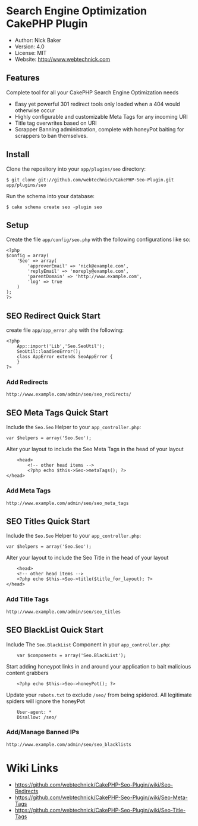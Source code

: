 # Search Engine Optimization CakePHP Plugin
* Author: Nick Baker
* Version: 4.0
* License: MIT
* Website: http://www.webtechnick.com

## Features

Complete tool for all your CakePHP Search Engine Optimization needs

* Easy yet powerful 301 redirect tools only loaded when a 404 would otherwise occur
* Highly configurable and customizable Meta Tags for any incoming URI
* Title tag overwrites based on URI
* Scrapper Banning administration, complete with honeyPot baiting for scrappers to ban themselves. 

## Install

Clone the repository into your `app/plugins/seo` directory:

	$ git clone git://github.com/webtechnick/CakePHP-Seo-Plugin.git app/plugins/seo

Run the schema into your database:

	$ cake schema create seo -plugin seo
	
## Setup

Create the file `app/config/seo.php` with the following configurations like so:

	<?php
	$config = array(
		'Seo' => array(
			'approverEmail' => 'nick@example.com',
			'replyEmail' => 'noreply@example.com',
			'parentDomain' => 'http://www.example.com',
			'log' => true
		)
	);
	?>

## SEO Redirect Quick Start
create file `app/app_error.php` with the following:

	<?php
		App::import('Lib','Seo.SeoUtil');
		SeoUtil::loadSeoError();
		class AppError extends SeoAppError {
		}
	?>
	
### Add Redirects	
`http://www.example.com/admin/seo/seo_redirects/`

## SEO Meta Tags Quick Start

Include the `Seo.Seo` Helper to your `app_controller.php`:

    var $helpers = array('Seo.Seo');

Alter your layout to include the Seo Meta Tags in the head of your layout

		<head>
			<!-- other head items -->
			<?php echo $this->Seo->metaTags(); ?>
    </head>

### Add Meta Tags

`http://www.example.com/admin/seo/seo_meta_tags`


## SEO Titles Quick Start

Include the `Seo.Seo` Helper to your `app_controller.php`:

    var $helpers = array('Seo.Seo');

Alter your layout to include the Seo Title in the head of your layout

		<head>
   		<!-- other head items -->
   		<?php echo $this->Seo->title($title_for_layout); ?>
   	</head>

### Add Title Tags

`http://www.example.com/admin/seo/seo_titles`

## SEO BlackList Quick Start

Include The `Seo.BlackList` Component in your `app_controller.php`:

		var $components = array('Seo.BlackList');

Start adding honeypot links in and around your application to bait malicious content grabbers

		<?php echo $this->Seo->honeyPot(); ?>

Update your `robots.txt` to exclude `/seo/` from being spidered.  All legitimate spiders will ignore the honeyPot

		User-agent: *
		Disallow: /seo/

### Add/Manage Banned IPs

`http://www.example.com/admin/seo/seo_blacklists`


# Wiki Links
  * <https://github.com/webtechnick/CakePHP-Seo-Plugin/wiki/Seo-Redirects>
  * <https://github.com/webtechnick/CakePHP-Seo-Plugin/wiki/Seo-Meta-Tags>
  * <https://github.com/webtechnick/CakePHP-Seo-Plugin/wiki/Seo-Title-Tags>
